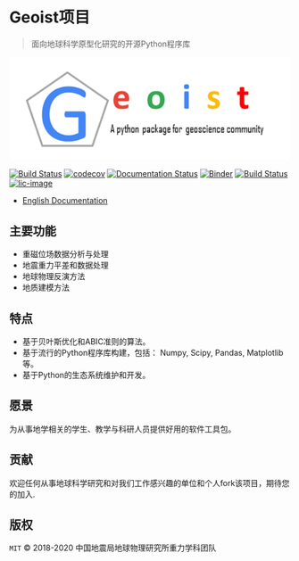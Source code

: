 # Geoist项目

>面向地球科学原型化研究的开源Python程序库

![alt text][logo]

[logo]: ./geoist.png "Geoist"

[![Build Status](https://travis-ci.org/igp-gravity/geoist.svg?branch=master)](https://travis-ci.org/igp-gravity/geoist)
[![codecov](https://codecov.io/gh/igp-gravity/geoist/branch/master/graph/badge.svg)](https://codecov.io/gh/igp-gravity/geoist)
[![Documentation Status](https://readthedocs.org/projects/pip/badge/?version=latest&style=flat)](https://geoist.readthedocs.io/en/latest/)
[![Binder](https://binder.pangeo.io/badge.svg)](https://binder.pangeo.io/v2/gh/igp-gravity/geoist/master)
[![Build Status](https://dev.azure.com/chenshi1980/geoist/_apis/build/status/igp-gravity.geoist)](https://dev.azure.com/chenshi1980/geoist/_build/latest?definitionId=1)
[![lic-image](https://img.shields.io/dub/l/vibe-d.svg)](LICENSE)

* [English Documentation](README.md)

## 主要功能

* 重磁位场数据分析与处理
* 地震重力平差和数据处理
* 地球物理反演方法
* 地质建模方法

## 特点

* 基于贝叶斯优化和ABIC准则的算法。
* 基于流行的Python程序库构建，包括： Numpy, Scipy, Pandas, Matplotlib等。
* 基于Python的生态系统维护和开发。

## 愿景

为从事地学相关的学生、教学与科研人员提供好用的软件工具包。

贡献
-------

欢迎任何从事地球科学研究和对我们工作感兴趣的单位和个人fork该项目，期待您的加入.

版权
-------

`MIT`  © 2018-2020 中国地震局地球物理研究所重力学科团队
